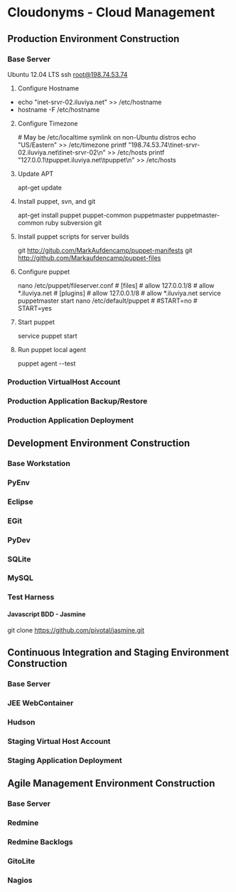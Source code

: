 # Cloudonyms - Cloud Management
## Production Environment Construction
### Base Server
Ubuntu 12.04 LTS
ssh root@198.74.53.74

1. Configure Hostname

*	echo "inet-srvr-02.iluviya.net" >> /etc/hostname
*	hostname -F /etc/hostname

2. Configure Timezone

	\# May be /etc/localtime symlink on non-Ubuntu distros
	echo "US/Eastern" >> /etc/timezone
	printf "198.74.53.74\tinet-srvr-02.iluviya.net\tinet-srvr-02\n" >> /etc/hosts
	printf "127.0.0.1\tpuppet.iluviya.net\tpuppet\n"	>> /etc/hosts

3. Update APT

	apt-get update

4. Install puppet, svn, and git

	apt-get install puppet puppet-common puppetmaster puppetmaster-common ruby subversion git

5. Install puppet scripts for server builds

	git http://gitub.com/MarkAufdencamp/puppet-manifests
	git http://github.com/Markaufdencamp/puppet-files

6. Configure puppet

	nano /etc/puppet/fileserver.conf
	\#	[files]
	\#	allow 127.0.0.1/8
	\#	allow *.iluviya.net
	\#	[plugins]
	\#	allow 127.0.0.1/8
	\#	allow *.iluviya.net
	service puppetmaster start
	nano /etc/default/puppet
	\#	\#START=no
	\#	START=yes
	
7. Start puppet

	service puppet start

8. Run puppet local agent

	puppet agent --test

### Production VirtualHost Account
### Production Application Backup/Restore
### Production Application Deployment
## Development Environment Construction
### Base Workstation
### PyEnv
### Eclipse
### EGit
### PyDev
### SQLite
### MySQL
### Test Harness
#### Javascript BDD - Jasmine
git clone https://github.com/pivotal/jasmine.git
## Continuous Integration and Staging Environment Construction
### Base Server
### JEE WebContainer
### Hudson
### Staging Virtual Host Account
### Staging Application Deployment
## Agile Management Environment Construction
### Base Server
### Redmine 
### Redmine Backlogs
### GitoLite
### Nagios